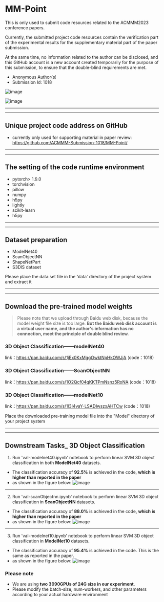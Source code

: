 # MM-Point
This is only used to submit code resources related to the ACMMM2023 conference papers.

Currently, the submitted project code resources contain the verification part of the experimental results for the supplementary material part of the paper submission. 

At the same time, no information related to the author can be disclosed, and this GitHub account is a new account created temporarily for the purpose of this submission, to ensure that the double-blind requirements are met.

- Anonymous Author(s)
- Submission Id: 1018


![image](https://github.com/ACMMM-Submission-1018/MM-Point/assets/133339736/abc05618-91d2-4fb0-8e5e-f39138f52e10)


![image](https://github.com/ACMMM-Submission-1018/MM-Point/assets/133339736/200a9a64-168a-4d1a-bcd7-a0ceb6f6be7a)

---
---

## Unique project code address on GitHub 
- currently only used for supporting material in paper review: https://github.com/ACMMM-Submission-1018/MM-Point/

---
---

## The setting of the code runtime environment
- pytorch> 1.9.0
- torchvision
- pillow
- numpy
- h5py
- lightly
- scikit-learn
- h5py

---
---

## Dataset preparation

- ModelNet40
- ScanObjectNN
- ShapeNetPart
- S3DIS dataset

Please place the data set file in the 'data' directory of the project system and extract it

---
---

## Download the pre-trained model weights
> Please note that we upload through Baidu web disk, because the model weight file size is too large. 
**But the Baidu web disk account is a virtual user name, and the author's information has no connection, meet the principle of double blind review.**

### 3D Object Classification——modelNet40
link：https://pan.baidu.com/s/1jEx0KxMggOwktNpHkOWJjA  (code：1018) 

### 3D Object Classification——ScanObjectNN
link：https://pan.baidu.com/s/1O2Qcf04qKKTPmNsnz5RoNA  (code：1018)

### 3D Object Classification——modelNet10
link：https://pan.baidu.com/s/1l3I4vaY-LSADIwszxAHTCw  (code：1018)

Place the downloaded pre-training model file into the "Model" directory of your project system

---
---

## Downstream Tasks_ 3D Object Classification
1. Run 'val-modelnet40.ipynb' notebook to perform linear SVM 3D object classification in both **ModelNet40** datasets.

- The classification accuracy of **92.5%** is achieved in the code, **which is higher than reported in the paper**
- as shown in the figure below:
![image](https://github.com/ACMMM-Submission-1018/MM-Point/assets/133339736/552e553c-8c2b-4e7c-a1da-f83e3a4577ed)

---

2. Run 'val-scanObjectnn.ipynb' notebook to perform linear SVM 3D object classification in **ScanObjectNN** datasets.
- The classification accuracy of **88.0%** is achieved in the code, **which is higher than reported in the paper**
- as shown in the figure below:
![image](https://github.com/ACMMM-Submission-1018/MM-Point/assets/133339736/f8c82945-73d0-4490-893f-1ab3865cba25)

---

3. Run 'val-modelnet10.ipynb' notebook to perform linear SVM 3D object classification in **ModelNet10** datasets.
- The classification accuracy of **95.4%** is achieved in the code. This is the same as reported in the paper.
- as shown in the figure below:
![image](https://github.com/ACMMM-Submission-1018/MM-Point/assets/133339736/19773ea2-81ac-4f3b-b048-f856cb6370df)

### Please note 
- We are using **two 3090GPUs of 24G size in our experiment**. 
- Please modify the batch-size, num-workers, and other parameters according to your actual hardware environment
